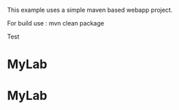 This example uses a simple maven based webapp project.

For build use : mvn clean package

Test

# MyLab
# MyLab
